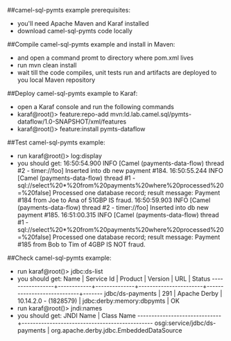 ##camel-sql-pymts example prerequisites:
- you'll need Apache Maven and Karaf installed 
- download camel-sql-pymts code locally

##Compile camel-sql-pymts example and install in Maven:
- and open a command promt to directory where pom.xml lives 
- run mvn clean install
- wait till the code compiles, unit tests run and artifacts are deployed to you local Maven repository

##Deploy camel-sql-pymts example to Karaf:
- open a Karaf console and run the following commands
- karaf@root()> feature:repo-add mvn:ld.lab.camel.sql/pymts-dataflow/1.0-SNAPSHOT/xml/features
- karaf@root()> feature:install pymts-dataflow

##Test camel-sql-pymts example:
- run karaf@root()> log:display
- you should get:
16:50:54.900 INFO [Camel (payments-data-flow) thread #2 - timer://foo] Inserted into db new payment #184.
16:50:55.244 INFO [Camel (payments-data-flow) thread #1 - sql://select%20*%20from%20payments%20where%20processed%20=%20false] Processed one database record; result message: Payment #184 from Joe to Ana of 51GBP IS fraud.
16:50:59.903 INFO [Camel (payments-data-flow) thread #2 - timer://foo] Inserted into db new payment #185.
16:51:00.315 INFO [Camel (payments-data-flow) thread #1 - sql://select%20*%20from%20payments%20where%20processed%20=%20false] Processed one database record; result message: Payment #185 from Bob to Tim of 4GBP IS NOT fraud.

##Check camel-sql-pymts example:
- run karaf@root()> jdbc:ds-list
- you should get:
Name             | Service Id | Product      | Version               | URL                        | Status
-----------------+------------+--------------+-----------------------+----------------------------+-------
jdbc/ds-payments | 291        | Apache Derby | 10.14.2.0 - (1828579) | jdbc:derby:memory:dbpymts  | OK
- run karaf@root()> jndi:names
- you should get:
JNDI Name                     | Class Name
------------------------------+-----------------------------------------------
osgi:service/jdbc/ds-payments | org.apache.derby.jdbc.EmbeddedDataSource
